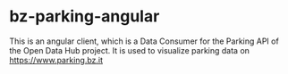 # bz-parking-angular

This is an angular client, which is a Data Consumer for the Parking API of the Open Data Hub project. It is used to visualize parking data on https://www.parking.bz.it




